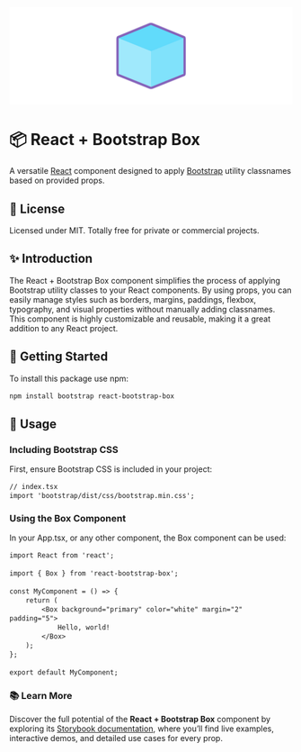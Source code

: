 ![React + Bootstrap Box](https://raw.githubusercontent.com/andrewdyer/andrewdyer/refs/heads/main/assets/images/covers/react-bootstrap-box.png)

# 📦 React + Bootstrap Box

A versatile [React](https://react.dev/) component designed to apply [Bootstrap](https://getbootstrap.com/) utility classnames based on provided props.

## 📄 License

Licensed under MIT. Totally free for private or commercial projects.

## ✨ Introduction

The React + Bootstrap Box component simplifies the process of applying Bootstrap utility classes to your React components. By using props, you can easily manage styles such as borders, margins, paddings, flexbox, typography, and visual properties without manually adding classnames. This component is highly customizable and reusable, making it a great addition to any React project.

## 🚀 Getting Started

To install this package use npm:

```bash
npm install bootstrap react-bootstrap-box
```

## 📖 Usage

### Including Bootstrap CSS

First, ensure Bootstrap CSS is included in your project:

```tsx
// index.tsx
import 'bootstrap/dist/css/bootstrap.min.css';
```

### Using the Box Component

In your App.tsx, or any other component, the Box component can be used:

```tsx
import React from 'react';

import { Box } from 'react-bootstrap-box';

const MyComponent = () => {
    return (
        <Box background="primary" color="white" margin="2" padding="5">
            Hello, world!
        </Box>
    );
};

export default MyComponent;
```

### 📚 Learn More

Discover the full potential of the **React + Bootstrap Box** component by exploring its [Storybook documentation](https://box.andrewdyer.rocks/), where you’ll find live examples, interactive demos, and detailed use cases for every prop.
